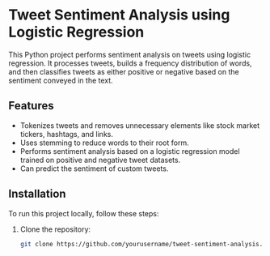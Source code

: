 # Tweet Sentiment Analysis using Logistic Regression

This Python project performs sentiment analysis on tweets using logistic regression. It processes tweets, builds a frequency distribution of words, and then classifies tweets as either positive or negative based on the sentiment conveyed in the text.

## Features
- Tokenizes tweets and removes unnecessary elements like stock market tickers, hashtags, and links.
- Uses stemming to reduce words to their root form.
- Performs sentiment analysis based on a logistic regression model trained on positive and negative tweet datasets.
- Can predict the sentiment of custom tweets.

## Installation

To run this project locally, follow these steps:

1. Clone the repository:
   ```bash
   git clone https://github.com/yourusername/tweet-sentiment-analysis.git
